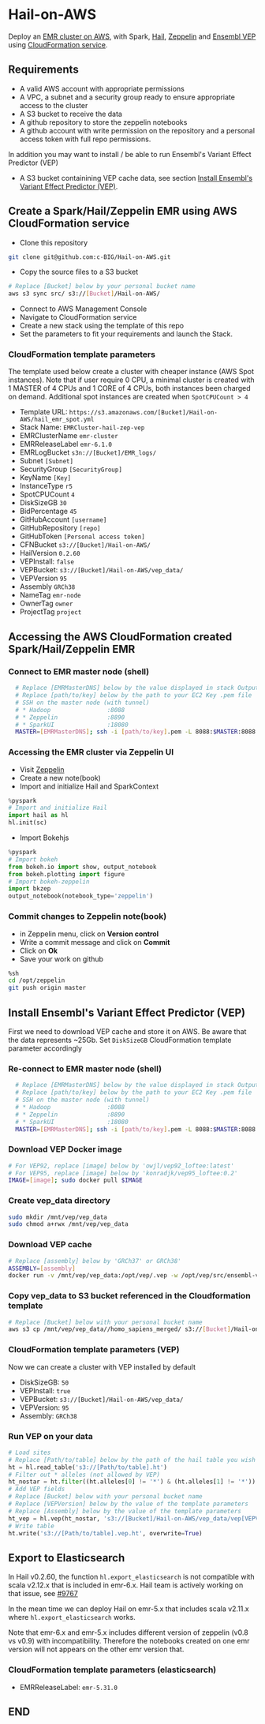 # Hail-on-AWS

Deploy an [EMR cluster on AWS](https://aws.amazon.com/emr/), with Spark, [Hail](https://hail.is/index.html), [Zeppelin](https://zeppelin.apache.org/) and [Ensembl VEP](https://ensembl.org/info/docs/tools/vep/index.html) using [CloudFormation service](https://aws.amazon.com/cloudformation/).

## Requirements

* A valid AWS account with appropriate permissions
* A VPC, a subnet and a security group ready to ensure appropriate access to the cluster
* A S3 bucket to receive the data
* A github repository to store the zeppelin notebooks
* A github account with write permission on the repository and a personal access token with full repo permissions.

In addition you may want to install / be able to run Ensembl's Variant Effect Predictor (VEP)

* A S3 bucket containining VEP cache data, see section [Install Ensembl's Variant Effect Predictor (VEP)](#install-ensembls-variant-effect-predictor-vep).

## Create a Spark/Hail/Zeppelin EMR using AWS CloudFormation service

* Clone this repository

```sh
git clone git@github.com:c-BIG/Hail-on-AWS.git
```

* Copy the source files to a S3 bucket

```sh
# Replace [Bucket] below by your personal bucket name
aws s3 sync src/ s3://[Bucket]/Hail-on-AWS/
```

* Connect to AWS Management Console
* Navigate to CloudFormation service
* Create a new stack using the template of this repo
* Set the parameters to fit your requirements and launch the Stack.

### CloudFormation template parameters

The template used below create a cluster with cheaper instance (AWS Spot instances). Note that if user require 0 CPU, a minimal cluster is created with 1 MASTER of 4 CPUs and 1 CORE of 4 CPUs, both instances been charged on demand. Additional spot instances are created when `SpotCPUCount > 4`

* Template URL: `https://s3.amazonaws.com/[Bucket]/Hail-on-AWS/hail_emr_spot.yml`
* Stack Name: `EMRCluster-hail-zep-vep`
* EMRClusterName `emr-cluster`
* EMRReleaseLabel `emr-6.1.0`
* EMRLogBucket `s3n://[Bucket]/EMR_logs/`
* Subnet `[Subnet]`
* SecurityGroup `[SecurityGroup]`
* KeyName `[Key]`
* InstanceType `r5`
* SpotCPUCount `4`
* DiskSizeGB `30`
* BidPercentage `45`
* GitHubAccount `[username]`
* GitHubRepository `[repo]`
* GitHubToken `[Personal access token]`
* CFNBucket `s3://[Bucket]/Hail-on-AWS/`
* HailVersion `0.2.60`
* VEPInstall: `false`
* VEPBucket: `s3://[Bucket]/Hail-on-AWS/vep_data/`
* VEPVersion `95`
* Assembly `GRCh38`
* NameTag `emr-node`
* OwnerTag `owner`
* ProjectTag `project`

## Accessing the AWS CloudFormation created Spark/Hail/Zeppelin EMR

### Connect to EMR master node (shell)

```sh
  # Replace [EMRMasterDNS] below by the value displayed in stack Outputs
  # Replace [path/to/key] below by the path to your EC2 Key .pem file
  # SSH on the master node (with tunnel)
  # * Hadoop                :8088
  # * Zeppelin              :8890
  # * SparkUI               :18080
  MASTER=[EMRMasterDNS]; ssh -i [path/to/key].pem -L 8088:$MASTER:8088 -L 8890:$MASTER:8890 -L 18080:$MASTER:18080 hadoop@$MASTER
 ```

### Accessing the EMR cluster via Zeppelin UI

* Visit [Zeppelin](http://localhost:8890)
* Create a new note(book)
* Import and initialize Hail and SparkContext

```py
%pyspark
# Import and initialize Hail
import hail as hl
hl.init(sc)
```

* Import Bokehjs

```py
%pyspark
# Import bokeh
from bokeh.io import show, output_notebook
from bokeh.plotting import figure
# Import bokeh-zeppelin
import bkzep
output_notebook(notebook_type='zeppelin')
```

### Commit changes to Zeppelin note(book)

* in Zeppelin menu, click on **Version control**
* Write a commit message and click on **Commit**
* Click on **Ok**
* Save your work on github

```sh
%sh
cd /opt/zeppelin
git push origin master
```

## Install Ensembl's Variant Effect Predictor (VEP)

First we need to download VEP cache and store it on AWS.
Be aware that the data represents ~25Gb.
Set `DiskSizeGB` CloudFormation template parameter accordingly

### Re-connect to EMR master node (shell)

```sh
  # Replace [EMRMasterDNS] below by the value displayed in stack Outputs
  # Replace [path/to/key] below by the path to your EC2 Key .pem file
  # SSH on the master node (with tunnel)
  # * Hadoop                :8088
  # * Zeppelin              :8890
  # * SparkUI               :18080
  MASTER=[EMRMasterDNS]; ssh -i [path/to/key].pem -L 8088:$MASTER:8088 -L 8890:$MASTER:8890 -L 18080:$MASTER:18080 hadoop@$MASTER
```

### Download VEP Docker image

```sh
# For VEP92, replace [image] below by 'owjl/vep92_loftee:latest'
# For VEP95, replace [image] below by 'konradjk/vep95_loftee:0.2'
IMAGE=[image]; sudo docker pull $IMAGE
```

### Create vep_data directory

```sh
sudo mkdir /mnt/vep/vep_data
sudo chmod a+rwx /mnt/vep/vep_data
```

### Download VEP cache

```sh
# Replace [assembly] below by 'GRCh37' or GRCh38'
ASSEMBLY=[assembly]
docker run -v /mnt/vep/vep_data:/opt/vep/.vep -w /opt/vep/src/ensembl-vep $IMAGE perl INSTALL.pl -a cf -s homo_sapiens_merged -y $ASSEMBLY -n
```

### Copy vep_data to S3 bucket referenced in the Cloudformation template

```sh
# Replace [Bucket] below with your personal bucket name
aws s3 cp /mnt/vep/vep_data//homo_sapiens_merged/ s3://[Bucket]/Hail-on-AWS/vep_data/homo_sapiens_merged/ --recursive
```

### CloudFormation template parameters (VEP)

Now we can create a cluster with VEP installed by default

* DiskSizeGB: `50`
* VEPInstall: `true`
* VEPBucket: `s3://[Bucket]/Hail-on-AWS/vep_data/`
* VEPVersion: `95`
* Assembly: `GRCh38`

### Run VEP on your data

```py
# Load sites
# Replace [Path/to/table] below by the path of the hail table you wish to annotate
ht = hl.read_table('s3://[Path/to/table].ht')
# Filter out * alleles (not allowed by VEP)
ht_nostar = ht.filter((ht.alleles[0] != '*') & (ht.alleles[1] != '*'))
# Add VEP fields
# Replace [Bucket] below with your personal bucket name
# Replace [VEPVersion] below by the value of the template parameters
# Replace [Assembly] below by the value of the template parameters
ht_vep = hl.vep(ht_nostar, 's3://[Bucket]/Hail-on-AWS/vep_data/vep[VEPVersion]_[Assembly]_config.json')
# Write table
ht.write('s3://[Path/to/table].vep.ht', overwrite=True)
```

## Export to Elasticsearch

In Hail v0.2.60, the function `hl.export_elasticsearch` is not compatible with scala v2.12.x that is included in emr-6.x. Hail team is actively working on that issue, see [#9767](https://github.com/hail-is/hail/issues/9767)

In the mean time we can deploy Hail on emr-5.x that includes scala v2.11.x where `hl.export_elasticsearch` works.

Note that emr-6.x and emr-5.x includes different version of zeppelin (v0.8 vs v0.9) with incompatibility. Therefore the notebooks created on one emr version will not appears on the other emr version that.

### CloudFormation template parameters (elasticsearch)

* EMRReleaseLabel: `emr-5.31.0`

## END
